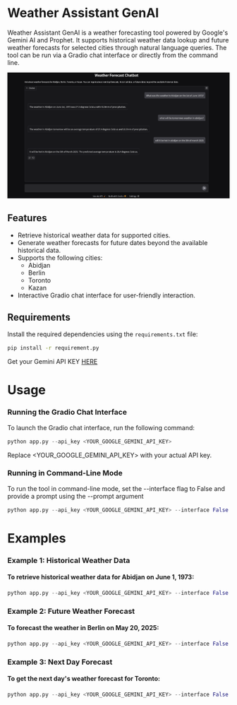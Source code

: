 # Weather Assistant GenAI

Weather Assistant GenAI is a weather forecasting tool powered by Google's Gemini AI and Prophet. It supports historical weather data lookup and future weather forecasts for selected cities through natural language queries. The tool can be run via a Gradio chat interface or directly from the command line.

![Gradio Chat Interface](images/gradio_interface.png)

## Features

- Retrieve historical weather data for supported cities.
- Generate weather forecasts for future dates beyond the available historical data.
- Supports the following cities:
  - Abidjan
  - Berlin
  - Toronto
  - Kazan
- Interactive Gradio chat interface for user-friendly interaction.

## Requirements

Install the required dependencies using the `requirements.txt` file:

```bash
pip install -r requirement.py
```

Get your Gemini API KEY [HERE](https://aistudio.google.com/app/apikey)

# Usage
### Running the Gradio Chat Interface
To launch the Gradio chat interface, run the following command:

```python
python app.py --api_key <YOUR_GOOGLE_GEMINI_API_KEY>
```

Replace <YOUR_GOOGLE_GEMINI_API_KEY> with your actual API key.

### Running in Command-Line Mode
To run the tool in command-line mode, set the --interface flag to False and provide a prompt using the --prompt argument

```python
python app.py --api_key <YOUR_GOOGLE_GEMINI_API_KEY> --interface False --prompt "What will the temperature in Abidjan look like on the 20th of May 2025?"
```

# Examples
### Example 1: Historical Weather Data
#### To retrieve historical weather data for Abidjan on June 1, 1973:
```python
python app.py --api_key <YOUR_GOOGLE_GEMINI_API_KEY> --interface False --prompt "What was the weather in Abidjan on the 1st of June 1973?"
```

### Example 2: Future Weather Forecast
#### To forecast the weather in Berlin on May 20, 2025:
```python
python app.py --api_key <YOUR_GOOGLE_GEMINI_API_KEY> --interface False --prompt "What will the temperature in Berlin look like on the 20th of May 2025?"
```

### Example 3: Next Day Forecast
#### To get the next day's weather forecast for Toronto:
```python
python app.py --api_key <YOUR_GOOGLE_GEMINI_API_KEY> --interface False --prompt "How much precipitation is expected in Toronto tomorrow?"
```